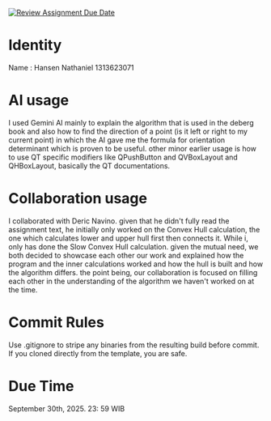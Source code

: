 [![Review Assignment Due Date](https://classroom.github.com/assets/deadline-readme-button-22041afd0340ce965d47ae6ef1cefeee28c7c493a6346c4f15d667ab976d596c.svg)](https://classroom.github.com/a/1PRAkQnI)
# Identity
Name : Hansen Nathaniel 1313623071

# AI usage
I used Gemini AI mainly to explain the algorithm that is used in the deberg book and also how to find the direction of a point (is it left or right to my current point) in which the AI gave me the formula for orientation determinant which is proven to be useful. other minor earlier usage is how to use QT specific modifiers like QPushButton and QVBoxLayout and QHBoxLayout, basically the QT documentations.

# Collaboration usage
I collaborated with Deric Navino. given that he didn't fully read the assignment text, he initially only worked on the Convex Hull calculation, the one which calculates lower and upper hull first then connects it. While i, only has done the Slow Convex Hull calculation. given the mutual need, we both decided to showcase each other our work and explained how the program and the inner calculations worked and how the hull is built and how the algorithm differs. the point being, our collaboration is focused on filling each other in the understanding of the algorithm we haven't worked on at the time. 

# Commit Rules
Use .gitignore to stripe any binaries from the resulting build before commit.  If you cloned directly from the template, you are safe. 

# Due Time
September 30th, 2025. 23: 59 WIB
